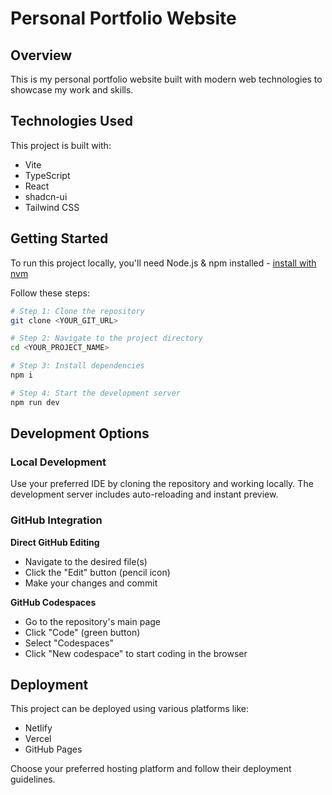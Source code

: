 # Personal Portfolio Website

## Overview
This is my personal portfolio website built with modern web technologies to showcase my work and skills.

## Technologies Used

This project is built with:

- Vite
- TypeScript
- React
- shadcn-ui
- Tailwind CSS

## Getting Started

To run this project locally, you'll need Node.js & npm installed - [install with nvm](https://github.com/nvm-sh/nvm#installing-and-updating)

Follow these steps:

```sh
# Step 1: Clone the repository
git clone <YOUR_GIT_URL>

# Step 2: Navigate to the project directory
cd <YOUR_PROJECT_NAME>

# Step 3: Install dependencies
npm i

# Step 4: Start the development server
npm run dev
```

## Development Options

### Local Development
Use your preferred IDE by cloning the repository and working locally. The development server includes auto-reloading and instant preview.

### GitHub Integration

**Direct GitHub Editing**
- Navigate to the desired file(s)
- Click the "Edit" button (pencil icon)
- Make your changes and commit

**GitHub Codespaces**
- Go to the repository's main page
- Click "Code" (green button)
- Select "Codespaces"
- Click "New codespace" to start coding in the browser

## Deployment

This project can be deployed using various platforms like:
- Netlify
- Vercel
- GitHub Pages

Choose your preferred hosting platform and follow their deployment guidelines.
